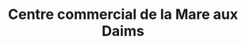 ---
title: "Centre commercial de la Mare aux Daims"
url: /saint-etienne-du-rouvray/centre-commercial-de-la-mare-aux-daims/
shop: Einkaufszentrum
---